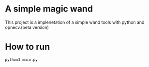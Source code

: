 # A simple magic wand
This project is a implenetation of a simple wand tools with python and opnecv.(beta version)

# How to run    
```
python3 main.py
```
